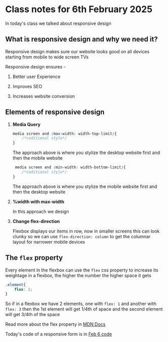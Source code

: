# Class notes for 6th February 2025

In today's class we talked about responsive design

## What is responsive design and why we need it?

Responsive design makes sure our website looks good on all devices starting from mobile to wide screen TVs

Responsive design ensures -

1. Better user Experience

2. Improves SEO

3. Increases website conversion


## Elements of responsive design

1. **Media Query**
    ```css
    media screen and (max-width: width-top-limit){
        /*coditional style*/
    }
    ```

    The approach above is where you stylize the desktop website first and then the mobile website

    ```css
     media screen and (min-width: width-bottom-limit){
        /*coditional style*/
    }
    ```

    The approach above is where you stylize the mobile website first and then the desktop website

2. **%width with max-width**

    In this approach we design 


3. **Change flex-direction**

    Flexbox displays our items in row, now in smaller screens this can look clunky so we can use `flex-direction: column` to get the columnar layout for narrower mobile devices

## The `flex` property

Every element in the flexbox can use the `flex` css property to increase its weightage in a flexbox, the higher the number the higher space it gets

```css
.element{
    flex: 2;
}
```

So if in a flexbox we have 2 elements, one with `flex: 1` and another with `flex: 3` then the 1st element will get 1/4th of space and the second element will get 3/4th of the space

Read more about the flex property in [MDN Docs](https://developer.mozilla.org/en-US/docs/Web/CSS/flex)

Today's code of a responsive form is in [Feb 6 code](./Feb_5_code/)